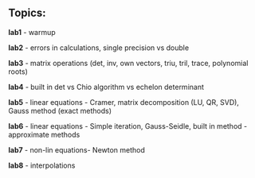 ## Topics: 

**lab1** - warmup 

**lab2** - errors in calculations, single precision vs double

**lab3** - matrix operations (det, inv, own vectors, triu, tril, trace, polynomial roots)

**lab4** - built in det vs Chio algorithm vs echelon determinant

**lab5** - linear equations - Cramer, matrix decomposition (LU, QR, SVD), Gauss method (exact methods)

**lab6** - linear equations - Simple iteration, Gauss-Seidle, built in method - approximate methods

**lab7** - non-lin equations- Newton method

**lab8** - interpolations

